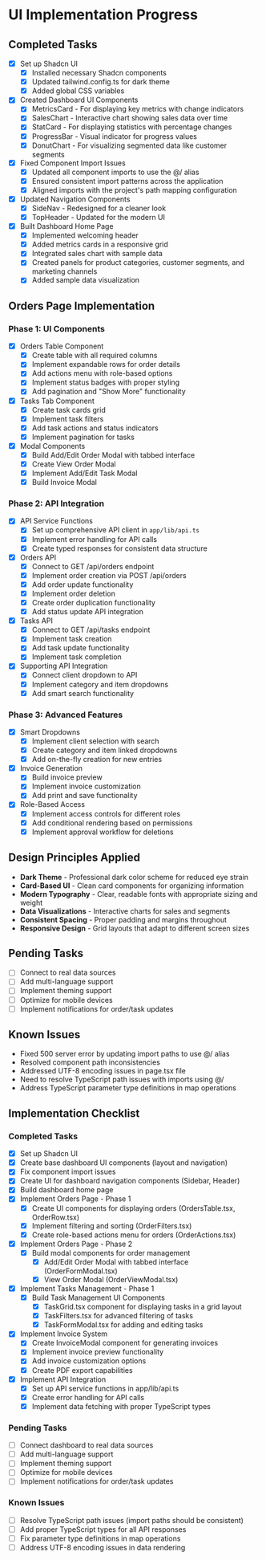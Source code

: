 # UI Implementation Progress

## Completed Tasks

- [x] Set up Shadcn UI
  - [x] Installed necessary Shadcn components
  - [x] Updated tailwind.config.ts for dark theme
  - [x] Added global CSS variables

- [x] Created Dashboard UI Components
  - [x] MetricsCard - For displaying key metrics with change indicators
  - [x] SalesChart - Interactive chart showing sales data over time
  - [x] StatCard - For displaying statistics with percentage changes
  - [x] ProgressBar - Visual indicator for progress values
  - [x] DonutChart - For visualizing segmented data like customer segments

- [x] Fixed Component Import Issues
  - [x] Updated all component imports to use the @/ alias
  - [x] Ensured consistent import patterns across the application
  - [x] Aligned imports with the project's path mapping configuration

- [x] Updated Navigation Components
  - [x] SideNav - Redesigned for a cleaner look
  - [x] TopHeader - Updated for the modern UI

- [x] Built Dashboard Home Page
  - [x] Implemented welcoming header
  - [x] Added metrics cards in a responsive grid
  - [x] Integrated sales chart with sample data
  - [x] Created panels for product categories, customer segments, and marketing channels
  - [x] Added sample data visualization 

## Orders Page Implementation

### Phase 1: UI Components
- [x] Orders Table Component
  - [x] Create table with all required columns
  - [x] Implement expandable rows for order details
  - [x] Add actions menu with role-based options
  - [x] Implement status badges with proper styling
  - [x] Add pagination and "Show More" functionality

- [x] Tasks Tab Component
  - [x] Create task cards grid
  - [x] Implement task filters
  - [x] Add task actions and status indicators
  - [x] Implement pagination for tasks

- [x] Modal Components
  - [x] Build Add/Edit Order Modal with tabbed interface
  - [x] Create View Order Modal
  - [x] Implement Add/Edit Task Modal
  - [x] Build Invoice Modal

### Phase 2: API Integration
- [x] API Service Functions
  - [x] Set up comprehensive API client in `app/lib/api.ts`
  - [x] Implement error handling for API calls
  - [x] Create typed responses for consistent data structure

- [x] Orders API
  - [x] Connect to GET /api/orders endpoint
  - [x] Implement order creation via POST /api/orders
  - [x] Add order update functionality
  - [x] Implement order deletion
  - [x] Create order duplication functionality
  - [x] Add status update API integration

- [x] Tasks API
  - [x] Connect to GET /api/tasks endpoint
  - [x] Implement task creation
  - [x] Add task update functionality
  - [x] Implement task completion

- [x] Supporting API Integration
  - [x] Connect client dropdown to API
  - [x] Implement category and item dropdowns
  - [x] Add smart search functionality

### Phase 3: Advanced Features
- [x] Smart Dropdowns
  - [x] Implement client selection with search
  - [x] Create category and item linked dropdowns
  - [x] Add on-the-fly creation for new entries

- [x] Invoice Generation
  - [x] Build invoice preview
  - [x] Implement invoice customization
  - [x] Add print and save functionality

- [x] Role-Based Access
  - [x] Implement access controls for different roles
  - [x] Add conditional rendering based on permissions
  - [x] Implement approval workflow for deletions

## Design Principles Applied

- **Dark Theme** - Professional dark color scheme for reduced eye strain
- **Card-Based UI** - Clean card components for organizing information
- **Modern Typography** - Clear, readable fonts with appropriate sizing and weight
- **Data Visualizations** - Interactive charts for sales and segments
- **Consistent Spacing** - Proper padding and margins throughout
- **Responsive Design** - Grid layouts that adapt to different screen sizes

## Pending Tasks

- [ ] Connect to real data sources
- [ ] Add multi-language support
- [ ] Implement theming support 
- [ ] Optimize for mobile devices
- [ ] Implement notifications for order/task updates

## Known Issues

- Fixed 500 server error by updating import paths to use @/ alias
- Resolved component path inconsistencies
- Addressed UTF-8 encoding issues in page.tsx file
- Need to resolve TypeScript path issues with imports using @/
- Address TypeScript parameter type definitions in map operations 

## Implementation Checklist

### Completed Tasks

- [x] Set up Shadcn UI
- [x] Create base dashboard UI components (layout and navigation)
- [x] Fix component import issues
- [x] Create UI for dashboard navigation components (Sidebar, Header)
- [x] Build dashboard home page
- [x] Implement Orders Page - Phase 1 
  - [x] Create UI components for displaying orders (OrdersTable.tsx, OrderRow.tsx)
  - [x] Implement filtering and sorting (OrderFilters.tsx)
  - [x] Create role-based actions menu for orders (OrderActions.tsx)

- [x] Implement Orders Page - Phase 2
  - [x] Build modal components for order management
    - [x] Add/Edit Order Modal with tabbed interface (OrderFormModal.tsx)
    - [x] View Order Modal (OrderViewModal.tsx)

- [x] Implement Tasks Management - Phase 1
  - [x] Build Task Management UI Components
    - [x] TaskGrid.tsx component for displaying tasks in a grid layout
    - [x] TaskFilters.tsx for advanced filtering of tasks
    - [x] TaskFormModal.tsx for adding and editing tasks

- [x] Implement Invoice System
  - [x] Create InvoiceModal component for generating invoices
  - [x] Implement invoice preview functionality
  - [x] Add invoice customization options
  - [x] Create PDF export capabilities

- [x] Implement API Integration
  - [x] Set up API service functions in app/lib/api.ts
  - [x] Create error handling for API calls
  - [x] Implement data fetching with proper TypeScript types

### Pending Tasks

- [ ] Connect dashboard to real data sources
- [ ] Add multi-language support
- [ ] Implement theming support 
- [ ] Optimize for mobile devices
- [ ] Implement notifications for order/task updates

### Known Issues

- [ ] Resolve TypeScript path issues (import paths should be consistent)
- [ ] Add proper TypeScript types for all API responses
- [ ] Fix parameter type definitions in map operations
- [ ] Address UTF-8 encoding issues in data rendering 